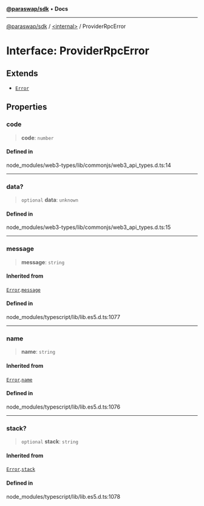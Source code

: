 [**@paraswap/sdk**](../../README.md) • **Docs**

***

[@paraswap/sdk](../../globals.md) / [\<internal\>](../README.md) / ProviderRpcError

# Interface: ProviderRpcError

## Extends

- [`Error`](Error.md)

## Properties

### code

> **code**: `number`

#### Defined in

node\_modules/web3-types/lib/commonjs/web3\_api\_types.d.ts:14

***

### data?

> `optional` **data**: `unknown`

#### Defined in

node\_modules/web3-types/lib/commonjs/web3\_api\_types.d.ts:15

***

### message

> **message**: `string`

#### Inherited from

[`Error`](Error.md).[`message`](Error.md#message)

#### Defined in

node\_modules/typescript/lib/lib.es5.d.ts:1077

***

### name

> **name**: `string`

#### Inherited from

[`Error`](Error.md).[`name`](Error.md#name)

#### Defined in

node\_modules/typescript/lib/lib.es5.d.ts:1076

***

### stack?

> `optional` **stack**: `string`

#### Inherited from

[`Error`](Error.md).[`stack`](Error.md#stack)

#### Defined in

node\_modules/typescript/lib/lib.es5.d.ts:1078
